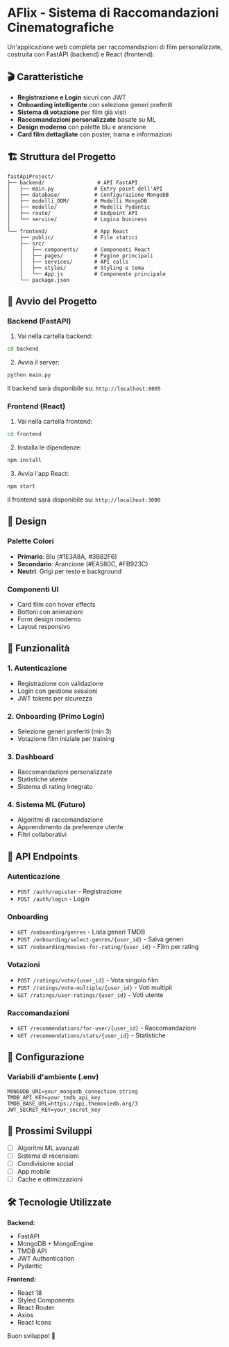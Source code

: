 # AFlix - Sistema di Raccomandazioni Cinematografiche

Un'applicazione web completa per raccomandazioni di film personalizzate, costruita con FastAPI (backend) e React (frontend).

## 🎬 Caratteristiche

- **Registrazione e Login** sicuri con JWT
- **Onboarding intelligente** con selezione generi preferiti
- **Sistema di votazione** per film già visti
- **Raccomandazioni personalizzate** basate su ML
- **Design moderno** con palette blu e arancione
- **Card film dettagliate** con poster, trama e informazioni

## 🏗️ Struttura del Progetto

```
fastApiProject/
├── backend/                 # API FastAPI
│   ├── main.py             # Entry point dell'API
│   ├── database/           # Configurazione MongoDB
│   ├── modelli_ODM/        # Modelli MongoDB
│   ├── modello/            # Modelli Pydantic
│   ├── route/              # Endpoint API
│   └── service/            # Logica business
│
└── frontend/               # App React
    ├── public/             # File statici
    ├── src/
    │   ├── components/     # Componenti React
    │   ├── pages/          # Pagine principali
    │   ├── services/       # API calls
    │   ├── styles/         # Styling e tema
    │   └── App.js          # Componente principale
    └── package.json
```

## 🚀 Avvio del Progetto

### Backend (FastAPI)

1. Vai nella cartella backend:
```bash
cd backend
```

2. Avvia il server:
```bash
python main.py
```

Il backend sarà disponibile su: `http://localhost:8005`

### Frontend (React)

1. Vai nella cartella frontend:
```bash
cd frontend
```

2. Installa le dipendenze:
```bash
npm install
```

3. Avvia l'app React:
```bash
npm start
```

Il frontend sarà disponibile su: `http://localhost:3000`

## 🎨 Design

### Palette Colori
- **Primario**: Blu (#1E3A8A, #3B82F6)
- **Secondario**: Arancione (#EA580C, #FB923C)
- **Neutri**: Grigi per testo e background

### Componenti UI
- Card film con hover effects
- Bottoni con animazioni
- Form design moderno
- Layout responsivo

## 📱 Funzionalità

### 1. Autenticazione
- Registrazione con validazione
- Login con gestione sessioni
- JWT tokens per sicurezza

### 2. Onboarding (Primo Login)
- Selezione generi preferiti (min 3)
- Votazione film iniziale per training

### 3. Dashboard
- Raccomandazioni personalizzate
- Statistiche utente
- Sistema di rating integrato

### 4. Sistema ML (Futuro)
- Algoritmi di raccomandazione
- Apprendimento da preferenze utente
- Filtri collaborativi

## 🔗 API Endpoints

### Autenticazione
- `POST /auth/register` - Registrazione
- `POST /auth/login` - Login

### Onboarding  
- `GET /onboarding/genres` - Lista generi TMDB
- `POST /onboarding/select-genres/{user_id}` - Salva generi
- `GET /onboarding/movies-for-rating/{user_id}` - Film per rating

### Votazioni
- `POST /ratings/vote/{user_id}` - Vota singolo film
- `POST /ratings/vote-multiple/{user_id}` - Voti multipli
- `GET /ratings/user-ratings/{user_id}` - Voti utente

### Raccomandazioni
- `GET /recommendations/for-user/{user_id}` - Raccomandazioni
- `GET /recommendations/stats/{user_id}` - Statistiche

## 🔧 Configurazione

### Variabili d'ambiente (.env)
```
MONGODB_URI=your_mongodb_connection_string
TMDB_API_KEY=your_tmdb_api_key
TMDB_BASE_URL=https://api.themoviedb.org/3
JWT_SECRET_KEY=your_secret_key
```

## 🎯 Prossimi Sviluppi

- [ ] Algoritmi ML avanzati
- [ ] Sistema di recensioni
- [ ] Condivisione social
- [ ] App mobile
- [ ] Cache e ottimizzazioni

## 🛠️ Tecnologie Utilizzate

**Backend:**
- FastAPI
- MongoDB + MongoEngine
- TMDB API
- JWT Authentication
- Pydantic

**Frontend:**
- React 18
- Styled Components
- React Router
- Axios
- React Icons

Buon sviluppo! 🚀